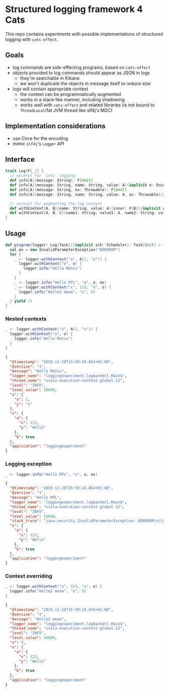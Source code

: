 # Structured logging framework 4 Cats

This repo contains experiments with possible implementations of structured logging with `cats-effect`.

## Goals

 * log commands are side-effecting programs, based on `cats-effect`
 * objects provided to log commands should appear as JSON in logs
   * they're searchable in Kibana
   * we won't duplicate the objects in message itself to reduce size
 * logs will contain appropriate context
   * the context can be programmatically augmented
   * works in a stack-like manner, including shadowing
   * works well with `cats-effect` and related libraries (is not bound to `ThreadLocal`/fat JVM thread like slf4j's MDC)

## Implementation considerations

 * use Circe for the encoding
 * mimic `slf4j`'s `Logger` API

## Interface

```scala
trait Log[F[_]] {
  // excerpt for `info` logging
  def info[A](message: String): F[Unit]
  def info[A](message: String, name: String, value: A)(implicit e: Encoder[A]): F[Unit]
  def info[A](message: String, ex: Throwable): F[Unit]
  def info[A](message: String, name: String, value: A, ex: Throwable)(implicit e: Encoder[A]): F[Unit]

  // excerpt for augmenting the log context
  def withContext[A, B](name: String, value: A)(inner: F[B])(implicit e: Encoder[A]): F[B]
  def withContext[A, B, C](name1: String, value1: A, name2: String, value2: B)(inner: F[C])(implicit e1: Encoder[A], e2: Encoder[B]): F[C]
}
```

## Usage

```scala
def program(logger: Log[Task])(implicit sch: Scheduler): Task[Unit] = {
  val ex = new InvalidParameterException("BOOOOOM")
  for {
    _ <- logger.withContext("a", A(1, "x")) {
      logger.withContext("o", o) {
        logger.info("Hello Monix")
      }
    }
    _ <- logger.info("Hello MTL", "o", o, ex)
    _ <- logger.withContext("x", 123, "o", o) {
      logger.info("Hello2 meow", "x", 9)
    }
  } yield ()
}
```

### Nested contexts
```scala
_ <- logger.withContext("a", A(1, "x")) {
  logger.withContext("o", o) {
    logger.info("Hello Monix")
  }
}
```
```json
{
  "@timestamp": "2019-11-28T15:59:24.843+01:00",
  "@version": "1",
  "message": "Hello Monix",
  "logger_name": "loggingexperiment.logbackmtl.Main$",
  "thread_name": "scala-execution-context-global-12",
  "level": "INFO",
  "level_value": 20000,
  "a": {
    "x": 1,
    "y": "x"
  },
  "o": {
    "a": {
      "x": 123,
      "y": "Hello"
    },
    "b": true
  },
  "application": "loggingexperiment"
}
```

### Logging exception
```scala
_ <- logger.info("Hello MTL", "o", o, ex)
```
```json
{
  "@timestamp": "2019-11-28T15:59:24.864+01:00",
  "@version": "1",
  "message": "Hello MTL",
  "logger_name": "loggingexperiment.logbackmtl.Main$",
  "thread_name": "scala-execution-context-global-12",
  "level": "INFO",
  "level_value": 20000,
  "stack_trace": "java.security.InvalidParameterException: BOOOOOM\n\tat loggingexperiment.logbackmtl.Main$.program(Main.scala:162)\n\tat loggingexperiment.logbackmtl.Main$.$anonfun$init$1(Main.scala:158)\n\t...",
  "o": {
    "a": {
      "x": 123,
      "y": "Hello"
    },
    "b": true
  },
  "application": "loggingexperiment"
}
```

### Context overriding
```scala
_ <- logger.withContext("x", 123, "o", o) {
  logger.info("Hello2 meow", "x", 9)
}
```
```json
{
  "@timestamp": "2019-11-28T15:59:24.876+01:00",
  "@version": "1",
  "message": "Hello2 meow",
  "logger_name": "loggingexperiment.logbackmtl.Main$",
  "thread_name": "scala-execution-context-global-12",
  "level": "INFO",
  "level_value": 20000,
  "x": 9,
  "o": {
    "a": {
      "x": 123,
      "y": "Hello"
    },
    "b": true
  },
  "application": "loggingexperiment"
}
```

